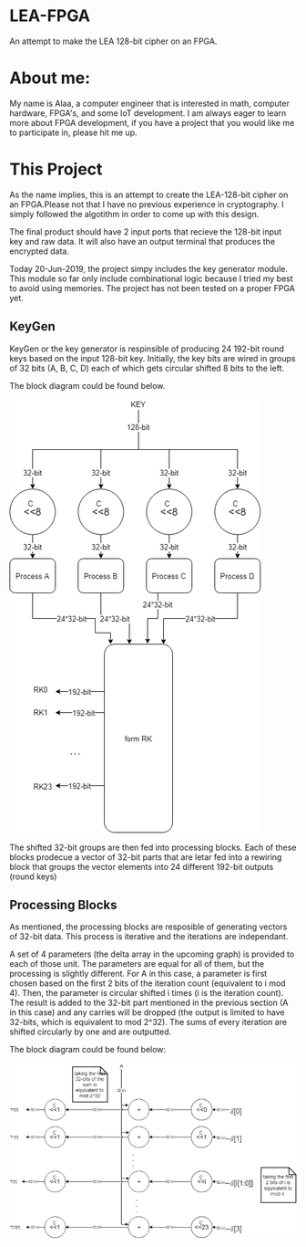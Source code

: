 # LEA-FPGA
An attempt to make the LEA 128-bit cipher on an FPGA.

# About me:
My name is Alaa, a computer engineer that is interested in math, computer hardware, FPGA's, and some IoT development. 
I am always eager to learn more about FPGA development, if you have a project that you would like me to participate in, please hit me up.

# This Project
As the name implies, this is an attempt to create the LEA-128-bit cipher on an FPGA.Please not that I have no previous experience in cryptography. I simply followed the algotithm in order to come up with this design. 

The final product should have 2 input ports that recieve the 128-bit input key and raw data. It will also have an output terminal that produces the encrypted data.

Today 20-Jun-2019, the project simpy includes the key generator module. This module so far only include combinational logic because I tried my best to avoid using memories. The project has not been tested on a proper FPGA yet.  

## KeyGen
KeyGen or the key generator is respinsible of producing 24 192-bit round keys based on the input 128-bit key. Initially, the key bits are wired in groups of 32 bits (A, B, C, D) each of which gets circular shifted 8 bits to the left.

The block diagram could be found below.

![keyGen](https://github.com/LadonAl/LEA-FPGA/blob/master/LEA-FPGA-KeyGenerator.png?raw=true)

The shifted 32-bit groups are then fed into processing blocks. Each of these blocks prodecue a vector of 32-bit parts that are letar fed into a rewiring block that groups the vector elements into 24 different 192-bit outputs (round keys)

## Processing Blocks
As mentioned, the processing blocks are resposible of generating vectors of 32-bit data. This process is iterative and the iterations are independant.

A set of 4 parameters (the delta array in the upcoming graph) is provided to each of those unit. The parameters are equal for all of them, but the processing is slightly different. For A in this case, a parameter is first chosen based on the first 2 bits of the iteration count (equivalent to i mod 4). Then, the parameter is circular shifted i times (i is the iteration count). The result is added to the 32-bit part mentioned in the previous section (A in this case) and any carries will be dropped (the output is limited to have 32-bits, which is equivalent to mod 2^32). The sums of every iteration are shifted circularly by one and are outputted.

The block diagram could be found below:

![processA](https://github.com/LadonAl/LEA-FPGA/blob/master/LEA-FPGA-ProcessA.png?raw=true)



